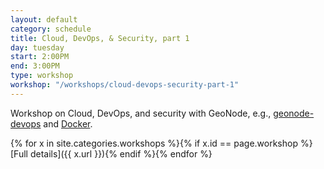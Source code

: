 ```yaml
---
layout: default
category: schedule
title: Cloud, DevOps, & Security, part 1
day: tuesday
start: 2:00PM
end: 3:00PM
type: workshop
workshop: "/workshops/cloud-devops-security-part-1"
---
```


Workshop on Cloud, DevOps, and security with GeoNode, e.g., [geonode-devops](https://github.com/pjdufour/geonode-devops) and [Docker](https://www.docker.com/).

{% for x in site.categories.workshops %}{% if x.id == page.workshop %}[Full details]({{ x.url }}){% endif %}{% endfor %}
